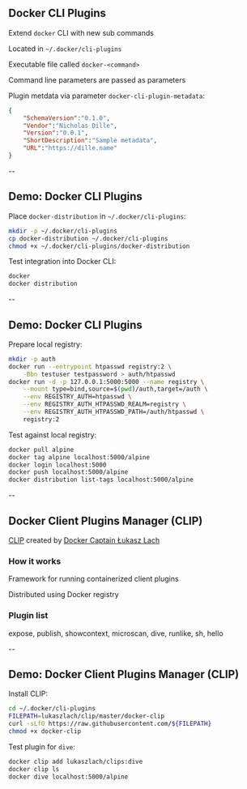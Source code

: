 ## Docker CLI Plugins

Extend `docker` CLI with new sub commands

Located in `~/.docker/cli-plugins`

Executable file called `docker-<command>`

Command line parameters are passed as parameters

Plugin metdata via parameter `docker-cli-plugin-metadata`:

```json
{
    "SchemaVersion":"0.1.0",
    "Vendor":"Nicholas Dille",
    "Version":"0.0.1",
    "ShortDescription":"Sample metadata",
    "URL":"https://dille.name"
}
```

--

## Demo: Docker CLI Plugins

Place `docker-distribution` in `~/.docker/cli-plugins`:

```bash
mkdir -p ~/.docker/cli-plugins
cp docker-distribution ~/.docker/cli-plugins
chmod +x ~/.docker/cli-plugins/docker-distribution
```

Test integration into Docker CLI:

```bash
docker
docker distribution
```

--

## Demo: Docker CLI Plugins

Prepare local registry:

```bash
mkdir -p auth
docker run --entrypoint htpasswd registry:2 \
    -Bbn testuser testpassword > auth/htpasswd
docker run -d -p 127.0.0.1:5000:5000 --name registry \
    --mount type=bind,source=$(pwd)/auth,target=/auth \
    --env REGISTRY_AUTH=htpasswd \
    --env REGISTRY_AUTH_HTPASSWD_REALM=registry \
    --env REGISTRY_AUTH_HTPASSWD_PATH=/auth/htpasswd \
    registry:2
```

Test against local registry:

```bash
docker pull alpine
docker tag alpine localhost:5000/alpine
docker login localhost:5000
docker push localhost:5000/alpine
docker distribution list-tags localhost:5000/alpine
```

--

## Docker Client Plugins Manager (CLIP)

[CLIP](https://github.com/lukaszlach/clip) created by [Docker Captain Łukasz Lach](https://www.docker.com/captains/%C5%82ukasz-lach)

### How it works

Framework for running containerized client plugins

Distributed using Docker registry

### Plugin list

expose, publish, showcontext, microscan, dive, runlike, sh, hello

--

## Demo: Docker Client Plugins Manager (CLIP)

Install CLIP:

```bash
cd ~/.docker/cli-plugins
FILEPATH=lukaszlach/clip/master/docker-clip
curl -sLfO https://raw.githubusercontent.com/${FILEPATH}
chmod +x docker-clip
```

Test plugin for `dive`:

```bash
docker clip add lukaszlach/clips:dive
docker clip ls
docker dive localhost:5000/alpine
```
